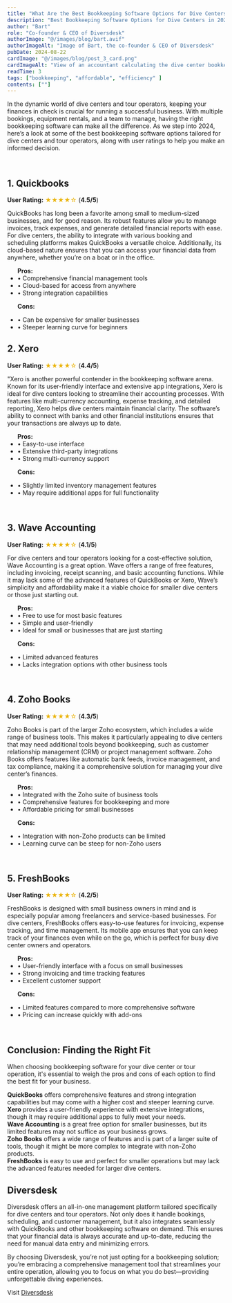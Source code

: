 ```yaml
---
title: "What Are the Best Bookkeeping Software Options for Dive Centers and Tour Operators in 2024?"
description: "Best Bookkeeping Software Options for Dive Centers in 2024"
author: "Bart"
role: "Co-founder & CEO of Diversdesk"
authorImage: "@/images/blog/bart.avif"
authorImageAlt: "Image of Bart, the co-founder & CEO of Diversdesk"
pubDate: 2024-08-22
cardImage: "@/images/blog/post_3_card.png"
cardImageAlt: "View of an accountant calculating the dive center bookkeeping numbers"
readTime: 3
tags: ["bookkeeping", "affordable", "efficiency" ]
contents: [""]
---
```


In the dynamic world of dive centers and tour operators, keeping your finances in check is crucial for running a successful business. With multiple bookings, equipment rentals, and a team to manage, having the right bookkeeping software can make all the difference. As we step into 2024, here’s a look at some of the best bookkeeping software options tailored for dive centers and tour operators, along with user ratings to help you make an informed decision.

<br>

## 1. Quickbooks
**User Rating:** <span style="color: #EAB308;">★★★★☆</span> (**4.5/5**) <br>

QuickBooks has long been a favorite among small to medium-sized businesses, and for good reason. Its robust features allow you to manage invoices, track expenses, and generate detailed financial reports with ease. For dive centers, the ability to integrate with various booking and scheduling platforms makes QuickBooks a versatile choice. Additionally, its cloud-based nature ensures that you can access your financial data from anywhere, whether you’re on a boat or in the office.
<ul>
<strong>Pros:</strong>
<li> • Comprehensive financial management tools</li>
<li> • Cloud-based for access from anywhere </li>
<li> • Strong integration capabilities </li>

<strong>Cons:</strong>
<li> • Can be expensive for smaller businesses</li>
<li> • Steeper learning curve for beginners </li>
</ul>
<!-- <br />
Visit <a href="https://quickbooks.intuit.com/" target="_blank" style="color:#FF7557;">Quickbooks</a>
<br /> -->

## 2. Xero
**User Rating:** <span style="color: #EAB308;">★★★★☆</span> (**4.4/5**) <br>

"Xero is another powerful contender in the bookkeeping software arena. Known for its user-friendly interface and extensive app integrations, Xero is ideal for dive centers looking to streamline their accounting processes. With features like multi-currency accounting, expense tracking, and detailed reporting, Xero helps dive centers maintain financial clarity. The software’s ability to connect with banks and other financial institutions ensures that your transactions are always up to date.
<ul>
<strong>Pros:</strong>
<li> • Easy-to-use interface</li>
<li> • Extensive third-party integrations </li>
<li> • Strong multi-currency support </li>
 
<strong>Cons:</strong>
<li> • Slightly limited inventory management features</li>
<li> • May require additional apps for full functionality </li>
</ul>
<br>

## 3. Wave Accounting
**User Rating:** <span style="color: #EAB308;">★★★★☆</span> (**4.1/5**) <br>

For dive centers and tour operators looking for a cost-effective solution, Wave Accounting is a great option. Wave offers a range of free features, including invoicing, receipt scanning, and basic accounting functions. While it may lack some of the advanced features of QuickBooks or Xero, Wave’s simplicity and affordability make it a viable choice for smaller dive centers or those just starting out.
<ul>
<strong>Pros:</strong>
<li> • Free to use for most basic features</li>
<li> • Simple and user-friendly </li>
<li> • Ideal for small or businesses that are just starting </li>
 
<strong>Cons:</strong>
<li> • Limited advanced features</li>
<li> • Lacks integration options with other business tools </li>
</ul>
<br>

## 4. Zoho Books
**User Rating:** <span style="color: #EAB308;">★★★★☆</span> (**4.3/5**) <br>

Zoho Books is part of the larger Zoho ecosystem, which includes a wide range of business tools. This makes it particularly appealing to dive centers that may need additional tools beyond bookkeeping, such as customer relationship management (CRM) or project management software. Zoho Books offers features like automatic bank feeds, invoice management, and tax compliance, making it a comprehensive solution for managing your dive center’s finances.
<ul>
<strong>Pros:</strong>
<li> • Integrated with the Zoho suite of business tools</li>
<li> • Comprehensive features for bookkeeping and more </li>
<li> • Affordable pricing for small businesses </li>
 
<strong>Cons:</strong>
<li> • Integration with non-Zoho products can be limited</li>
<li> • Learning curve can be steep for non-Zoho users </li>
</ul>
<br>

## 5. FreshBooks
**User Rating:** <span style="color: #EAB308;">★★★★☆</span> (**4.2/5**) <br>

FreshBooks is designed with small business owners in mind and is especially popular among freelancers and service-based businesses. For dive centers, FreshBooks offers easy-to-use features for invoicing, expense tracking, and time management. Its mobile app ensures that you can keep track of your finances even while on the go, which is perfect for busy dive center owners and operators.
<ul>
<strong>Pros:</strong>
<li> • User-friendly interface with a focus on small businesses</li>
<li> • Strong invoicing and time tracking features </li>
<li> • Excellent customer support </li>
 
<strong>Cons:</strong>
<li> • Limited features compared to more comprehensive software</li>
<li> • Pricing can increase quickly with add-ons</li>
</ul>
<br>

## Conclusion: Finding the Right Fit
When choosing bookkeeping software for your dive center or tour operation, it's essential to weigh the pros and cons of each option to find the best fit for your business.

**QuickBooks** offers comprehensive features and strong integration capabilities but may come with a higher cost and steeper learning curve.<br>
**Xero** provides a user-friendly experience with extensive integrations, though it may require additional apps to fully meet your needs.<br>
**Wave Accounting** is a great free option for smaller businesses, but its limited features may not suffice as your business grows.<br>
**Zoho Books** offers a wide range of features and is part of a larger suite of tools, though it might be more complex to integrate with non-Zoho products.<br>
**FreshBooks** is easy to use and perfect for smaller operations but may lack the advanced features needed for larger dive centers.<br>

## Diversdesk 
Diversdesk offers an all-in-one management platform tailored specifically for dive centers and tour operators. Not only does it handle bookings, scheduling, and customer management, but it also integrates seamlessly with QuickBooks and other bookkeeping software on demand. This ensures that your financial data is always accurate and up-to-date, reducing the need for manual data entry and minimizing errors.

By choosing Diversdesk, you’re not just opting for a bookkeeping solution; you’re embracing a comprehensive management tool that streamlines your entire operation, allowing you to focus on what you do best—providing unforgettable diving experiences.

Visit [Diversdesk](/features) 

 